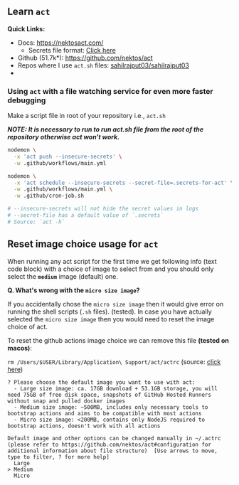 ## Learn `act`

**Quick Links:**
- Docs: https://nektosact.com/
  - Secrets file format: [Click here](https://nektosact.com/usage/index.html?highlight=secret#envsecrets-files-structure)
- Github (51.7k*): https://github.com/nektos/act
- Repos where I use `act.sh` files: [sahilrajput03/sahilrajput03](https://github.com/sahilrajput03/sahilrajput03/tree/master/.github)
- 

### Using `act` with a file watching service for even more faster debugging

Make a script file in root of your repository i.e., `act.sh`

***NOTE: It is necessary to run to run act.sh file from the root of the repository otherwise act won't work.***

```bash
nodemon \
  -x 'act push --insecure-secrets' \
  -w .github/workflows/main.yml

nodemon \
  -x 'act schedule --insecure-secrets --secret-file=.secrets-for-act' \
  -w .github/workflows/main.yml \
  -w .github/cron-job.sh

# --insecure-secrets will not hide the secret values in logs
# --secret-file has a default value of `.secrets`
# Source: `act -h`
```

## Reset image choice usage for `act`

When running any act script for the first time we get following info (text code block) with a choice of image to select from and you should only select the **`medium`** image (default) one.

**Q. What's wrong with the `micro size image`?**

If you accidentally chose the `micro size image` then it would give error on running the shell scripts (`.sh` files). (tested). In case you have actually selected the `micro size image` then you would need to reset the image choice of act.

To reset the github actions image choice we can remove this file **(tested on macos)**:

`rm /Users/$USER/Library/Application\ Support/act/actrc` (source: [click here](https://github.com/nektos/act/issues/2219#issuecomment-1991311613))

```text
? Please choose the default image you want to use with act:
  - Large size image: ca. 17GB download + 53.1GB storage, you will need 75GB of free disk space, snapshots of GitHub Hosted Runners without snap and pulled docker images
  - Medium size image: ~500MB, includes only necessary tools to bootstrap actions and aims to be compatible with most actions
  - Micro size image: <200MB, contains only NodeJS required to bootstrap actions, doesn't work with all actions

Default image and other options can be changed manually in ~/.actrc (please refer to https://github.com/nektos/act#configuration for additional information about file structure)  [Use arrows to move, type to filter, ? for more help]
  Large
> Medium
  Micro
```
